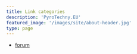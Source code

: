 ```yaml
---
title: Link categories
description: 'PyroTechny.EU'
featured_image: '/images/site/about-header.jpg'
type: page
---
```


* [forum](/links/category/forum)